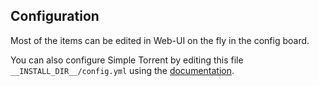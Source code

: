 ## Configuration

Most of the items can be edited in Web-UI on the fly in the config board.

You can also configure Simple Torrent by editing this file `__INSTALL_DIR__/config.yml` using the [documentation](https://github.com/boypt/simple-torrent/wiki/Config-File).
